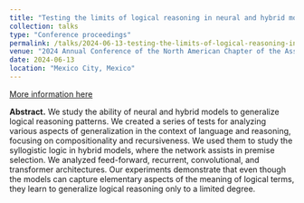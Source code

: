 ```yaml
---
title: "Testing the limits of logical reasoning in neural and hybrid models"
collection: talks
type: "Conference proceedings"
permalink: /talks/2024-06-13-testing-the-limits-of-logical-reasoning-in-neural-and-hybrid-models
venue: "2024 Annual Conference of the North American Chapter of the Association for Computational Linguistics, Virtual Poster"
date: 2024-06-13
location: "Mexico City, Mexico"
---
```


[More information here](https://underline.io/events/458/reception)

**Abstract.** We study the ability of neural and hybrid models to generalize logical reasoning patterns. We created a series of tests for analyzing various aspects of generalization in the context of language and reasoning, focusing on compositionality and recursiveness. We used them to study the syllogistic logic in hybrid models, where the network assists in premise selection. We analyzed feed-forward, recurrent, convolutional, and transformer architectures. Our experiments demonstrate that even though the models can capture elementary aspects of the meaning of logical terms, they learn to generalize logical reasoning only to a limited degree.
